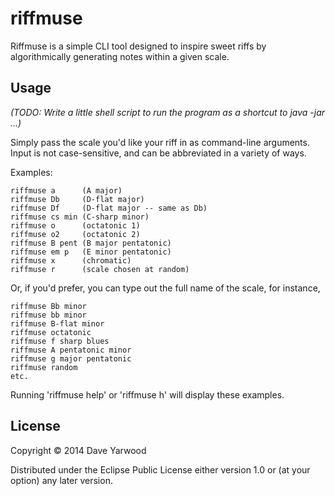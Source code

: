 # riffmuse

Riffmuse is a simple CLI tool designed to inspire sweet riffs by algorithmically generating notes within a given scale.

## Usage

*(TODO: Write a little shell script to run the program as a shortcut to java -jar ...)*

Simply pass the scale you'd like your riff in as command-line arguments. Input is not case-sensitive, and can be abbreviated in a variety of ways.

Examples:

    riffmuse a      (A major)
    riffmuse Db     (D-flat major)
    riffmuse Df     (D-flat major -- same as Db)
    riffmuse cs min (C-sharp minor)
    riffmuse o      (octatonic 1)
    riffmuse o2     (octatonic 2)
    riffmuse B pent (B major pentatonic)
    riffmuse em p   (E minor pentatonic)
    riffmuse x      (chromatic)
    riffmuse r      (scale chosen at random)
    
Or, if you'd prefer, you can type out the full name of the scale, for instance,

    riffmuse Bb minor
    riffmuse bb minor
    riffmuse B-flat minor
    riffmuse octatonic
    riffmuse f sharp blues
    riffmuse A pentatonic minor
    riffmuse g major pentatonic
    riffmuse random
    etc.
    
Running 'riffmuse help' or 'riffmuse h' will display these examples.

## License

Copyright © 2014 Dave Yarwood

Distributed under the Eclipse Public License either version 1.0 or (at
your option) any later version.
